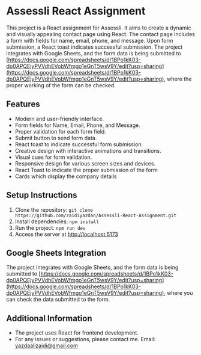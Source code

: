# Assessli React Assignment

This project is a React assignment for Assessli. It aims to create a dynamic and visually appealing contact page using React. The contact page includes a form with fields for name, email, phone, and message. Upon form submission, a React toast indicates successful submission. The project integrates with Google Sheets, and the form data is being submitted to [https://docs.google.com/spreadsheets/d/1BPo1kK03-dp0APQEjyPVVdhEVobWfmgo1eGnT5wsV9Y/edit?usp=sharing](https://docs.google.com/spreadsheets/d/1BPo1kK03-dp0APQEjyPVVdhEVobWfmgo1eGnT5wsV9Y/edit?usp=sharing), where the proper working of the form can be checked.

## Features

- Modern and user-friendly interface.
- Form fields for Name, Email, Phone, and Message.
- Proper validation for each form field.
- Submit button to send form data.
- React toast to indicate successful form submission.
- Creative design with interactive animations and transitions.
- Visual cues for form validation.
- Responsive design for various screen sizes and devices.
- React Toast to indicate the proper submission of the form
- Cards which display the company details

## Setup Instructions

1. Clone the repository: `git clone https://github.com/zaidiyazdan/Assessli-React-Assignment.git`
2. Install dependencies: `npm install`
3. Run the project: `npm run dev`
4. Access the server at [http://localhost:5173](http://localhost:5173)

## Google Sheets Integration

The project integrates with Google Sheets, and the form data is being submitted to [https://docs.google.com/spreadsheets/d/1BPo1kK03-dp0APQEjyPVVdhEVobWfmgo1eGnT5wsV9Y/edit?usp=sharing](https://docs.google.com/spreadsheets/d/1BPo1kK03-dp0APQEjyPVVdhEVobWfmgo1eGnT5wsV9Y/edit?usp=sharing), where you can check the data submitted to the form.


## Additional Information

- The project uses React for frontend development.
- For any issues or suggestions, please contact me.
Email: [yazdaalizaidi@gmail.com](mailto:yazdaalizaidi@gmail.com)
